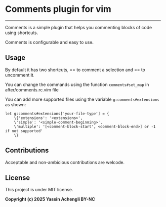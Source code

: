 # Comments plugin for vim

---

Comments is a simple plugin that helps you commenting blocks of code using 
shortcuts.

Comments is configurable and easy to use.

## Usage

By default it has two shortcuts, =<C-s>= to comment a selection and =<C-d>= 
to uncomment it.

You can change the commands using the function `comments#set_map` in 
after/comments.rc.vim file

You can add more supported files using the variable `g:comments#extensions` as shown:

``` vim
let g:comments#extensions['your-file-type'] = {
    \{'extensions': '<extensions>',
    \'simple': '<simple-comment-beginning>',
    \'multiple': '[<comment-block-start', <comment-block-end>] or -1 if not supported'
    \}
```

## Contributions

Acceptable and non-ambicious contributions are welcode.

## License

This project is under MIT license.

**Copyright (c) 2025 Yassin Achengli BY-NC**
